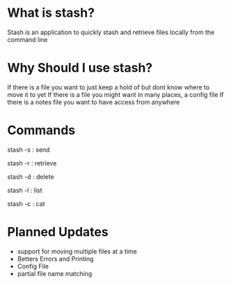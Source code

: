 What is stash?
=====
Stash is an application to quickly stash and retrieve files locally from the command line


Why Should I use stash?
=====

If there is a file you want to just keep a hold of but dont know where to move it to yet
If there is a file you might want in many places, a config file
If there is a notes file you want to have access from anywhere


Commands
======
stash -s <filename> : send

stash -r <filename> : retrieve

stash -d <filename> : delete 

stash -l : list

stash -c <filename> : cat



Planned Updates
=====
- support for moving multiple files at a time
- Betters Errors and Printing
- Config File
- partial file name matching



